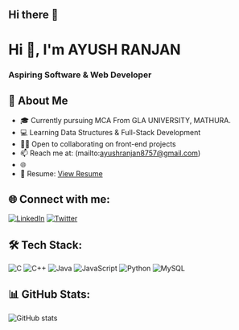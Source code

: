 ## Hi there 👋

<!--
**axranjan87/axranjan87** is a ✨ _special_ ✨ repository because its `README.md` (this file) appears on your GitHub profile.

Here are some ideas to get you started:

- 🔭 I’m currently working on ...
- 🌱 I’m currently learning ...
- 👯 I’m looking to collaborate on ...
- 🤔 I’m looking for help with ...
- 💬 Ask me about ...
- 📫 How to reach me: ...
- 😄 Pronouns: ...
- ⚡ Fun fact: ...
-->
# Hi 👋, I'm AYUSH RANJAN
### Aspiring Software & Web Developer

## 🚀 About Me
- 🎓 Currently pursuing MCA From GLA UNIVERSITY, MATHURA.
- 💻 Learning Data Structures & Full-Stack Development
- 👨‍💻 Open to collaborating on front-end projects
- 📫 Reach me at: (mailto:ayushranjan8757@gmail.com)
- 🌐<!-- Portfolio: [My Portfolio](https://yourusername.github.io/MyPortfolio/)-->
- 📄 Resume: [View Resume](https://docs.google.com/document/d/1JCxXlYB_t7aMnlieWl9jrrETbrFitwfV5m0rZ9GGnkk/edit?usp=sharing)

## 🌐 Connect with me:
[![LinkedIn](https://img.shields.io/badge/LinkedIn-blue?logo=linkedin&logoColor=white)](https://www.linkedin.com/in/ayush-ranjan-710067329/)
[![Twitter](https://img.shields.io/badge/Twitter-blue?logo=twitter&logoColor=white)](https://twitter.com/yourprofile)

## 🛠 Tech Stack:
![C](https://img.shields.io/badge/c-%2300599C.svg?style=for-the-badge&logo=c&logoColor=white)
![C++](https://img.shields.io/badge/c++-%2300599C.svg?style=for-the-badge&logo=c%2B%2B&logoColor=white)
![Java](https://img.shields.io/badge/java-%23ED8B00.svg?style=for-the-badge&logo=java&logoColor=white)
![JavaScript](https://img.shields.io/badge/javascript-%23323330.svg?style=for-the-badge&logo=javascript&logoColor=%23F7DF1E)
![Python](https://img.shields.io/badge/python-%2314354C.svg?style=for-the-badge&logo=python&logoColor=white)
![MySQL](https://img.shields.io/badge/mysql-%2300f.svg?style=for-the-badge&logo=mysql&logoColor=white)

## 📊 GitHub Stats:
![GitHub stats](https://github-readme-stats.vercel.app/api?username=yourusername&show_icons=true&theme=radical)
